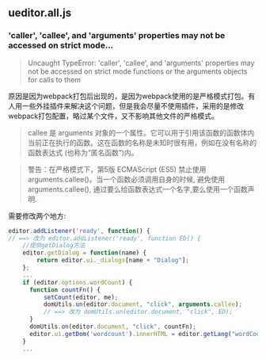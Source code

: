 ## ueditor.all.js
### 'caller', 'callee', and 'arguments' properties may not be accessed on strict mode...
> Uncaught TypeError: 'caller', 'callee', and 'arguments' properties may not be accessed on strict mode functions or the arguments objects for calls to them

原因是因为webpack打包后出现的，是因为webpack使用的是严格模式打包。有人用一些外挂插件来解决这个问题，但是我会尽量不使用插件，采用的是修改webpack打包配置，略过某个文件，又不影响其他文件的严格模式。

> callee 是 arguments 对象的一个属性。它可以用于引用该函数的函数体内当前正在执行的函数。这在函数的名称是未知时很有用，例如在没有名称的函数表达式 (也称为“匿名函数”)内。

> 警告：在严格模式下，第5版 ECMAScript (ES5) 禁止使用 arguments.callee()。当一个函数必须调用自身的时候, 避免使用 arguments.callee(), 通过要么给函数表达式一个名字,要么使用一个函数声明.

需要修改两个地方:

```js
editor.addListener('ready', function() {
// ==> 改为 editor.addListener('ready', function ED() {
    //提供getDialog方法
    editor.getDialog = function(name) {
        return editor.ui._dialogs[name + "Dialog"];
    };
    ...
    if (editor.options.wordCount) {
      function countFn() {
          setCount(editor, me);
          domUtils.un(editor.document, "click", arguments.callee);
          // ==> 改为 domUtils.un(editor.document, "click", ED);
      }
      domUtils.on(editor.document, "click", countFn);
      editor.ui.getDom('wordcount').innerHTML = editor.getLang("wordCountTip");
    }
    ...
```
